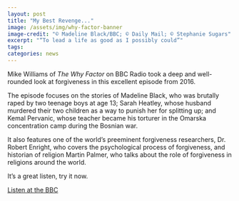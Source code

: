 ```yaml
---
layout: post
title: "My Best Revenge..."
image: /assets/img/why-factor-banner
image-credit: "© Madeline Black/BBC; © Daily Mail; © Stephanie Sugars"
excerpt: "“To lead a life as good as I possibly could”"
tags: 
categories: news
---
```


<p>Mike Williams of <em>The Why Factor</em> on BBC Radio took a deep and well-rounded look at forgiveness in this excellent episode from 2016. </p>

<p>The episode focuses on the stories of Madeline Black, who was brutally raped by two teenage boys at age 13; Sarah Heatley, whose husband murdered their two children as a way to punish her for splitting up; and Kemal Pervanic, whose teacher became his torturer in the Omarska concentration camp during the Bosnian war. </p>

<p>It also features one of the world’s preeminent forgiveness researchers, Dr. Robert Enright, who covers the psychological process of forgiveness, and historian of religion Martin Palmer, who talks about the role of forgiveness in religions around the world.</p>

<p>It’s a great listen, try it now.</p>

<p class="story-link"> <a href="https://www.bbc.co.uk/programmes/p04knmml">Listen at the BBC</a> 
